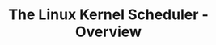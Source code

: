 ---
categories:
- bkk19
description: This session will cover the basics of the Linux kernel scheduler. It
  has already been presented twice at previous connects.
image:
  featured: 'true'
  path: /assets/images/featured-images/bkk19/BKK19-TR03.png
session_attendee_num: '23'
session_id: BKK19-TR03
session_room: Session Room 2 (Lotus 3-4)
session_slot:
  end_time: '2019-04-02 15:55:00'
  start_time: '2019-04-02 15:00:00'
session_speakers:
- speaker_bio: Working in Linaro PMWG since 6 years now.
  speaker_company: Linaro
  speaker_image: /assets/images/speakers/bkk19/viresh-kumar.jpg
  speaker_location: ''
  speaker_name: Viresh Kumar
  speaker_position: Engineer
  speaker_username: viresh.kumar
session_track: Power Management
tag: session
tags:
- Power Management
title: The Linux Kernel Scheduler - Overview
---